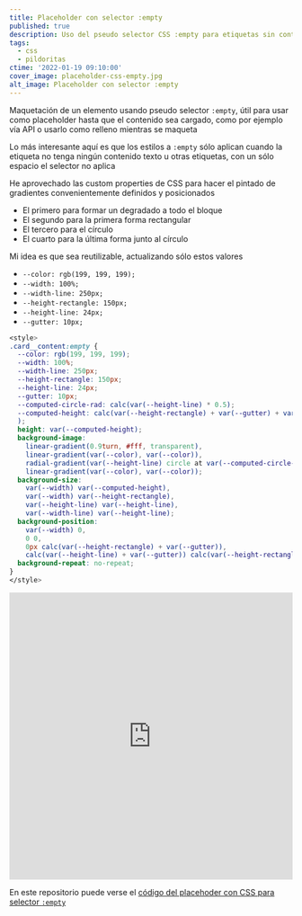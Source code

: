 ```yaml
---
title: Placeholder con selector :empty
published: true
description: Uso del pseudo selector CSS :empty para etiquetas sin contenido
tags:
  - css
  - pildoritas
ctime: '2022-01-19 09:10:00'
cover_image: placeholder-css-empty.jpg
alt_image: Placeholder con selector :empty
---
```


Maquetación de un elemento usando pseudo selector <code>:empty</code>, útil para usar como placeholder hasta que el contenido sea cargado, como por ejemplo vía API o usarlo como relleno mientras se maqueta

Lo más interesante aquí es que los estilos a <code>:empty</code> sólo aplican cuando la etiqueta no tenga ningún contenido texto u otras etiquetas, con un sólo espacio el selector no aplica

He aprovechado las custom properties de CSS para hacer el pintado de gradientes convenientemente definidos y posicionados

<ul class="list-bullets">
  <li>El primero para formar un degradado a todo el bloque</li>
  <li>El segundo para la primera forma rectangular</li>
  <li>El tercero para el círculo</li>
  <li>El cuarto para la última forma junto al círculo</li>
</ul>

Mi idea es que sea reutilizable, actualizando sólo estos valores

<ul class="list-bullets">
  <li><code>--color: rgb(199, 199, 199);</code></li>
  <li><code>--width: 100%;</code></li>
  <li><code>--width-line: 250px;</code></li>
  <li><code>--height-rectangle: 150px;</code></li>
  <li><code>--height-line: 24px;</code></li>
  <li><code>--gutter: 10px;</code></li>
</ul>

```scss
<style>
.card__content:empty {
  --color: rgb(199, 199, 199);
  --width: 100%;
  --width-line: 250px;
  --height-rectangle: 150px;
  --height-line: 24px;
  --gutter: 10px;
  --computed-circle-rad: calc(var(--height-line) * 0.5);
  --computed-height: calc(var(--height-rectangle) + var(--gutter) + var(--height-line) + calc(1.5 * var(--gutter))
  );
  height: var(--computed-height);
  background-image:
    linear-gradient(0.9turn, #fff, transparent),
    linear-gradient(var(--color), var(--color)),
    radial-gradient(var(--height-line) circle at var(--computed-circle-rad) var(--computed-circle-rad), var(--color) 50%, transparent 50%),
    linear-gradient(var(--color), var(--color));
  background-size:
    var(--width) var(--computed-height),
    var(--width) var(--height-rectangle),
    var(--height-line) var(--height-line),
    var(--width-line) var(--height-line);
  background-position:
    var(--width) 0,
    0 0,
    0px calc(var(--height-rectangle) + var(--gutter)),
    calc(var(--height-line) + var(--gutter)) calc(var(--height-rectangle) + var(--gutter));
  background-repeat: no-repeat;
}
</style>
```

<iframe height="511" style="width: 100%;" scrolling="no" title="CSS placeholder with :empty selector" src="https://codepen.io/ivan_albizu/embed/RwLOeZW?default-tab=css%2Cresult" frameborder="no" loading="lazy" allowtransparency="true" allowfullscreen="true">
  See the Pen <a href="https://codepen.io/ivan_albizu/pen/RwLOeZW">
  CSS placeholder with :empty selector</a> by Iván Albizu (<a href="https://codepen.io/ivan_albizu">@ivan_albizu</a>)
  on <a href="https://codepen.io">CodePen</a>.
</iframe>

En este repositorio puede verse el <a href="https://github.com/ivanalbizu/placeholder-css-empty/" target="_blank" rel="noopener">código del placehoder con CSS para selector <code>:empty</code></a>
